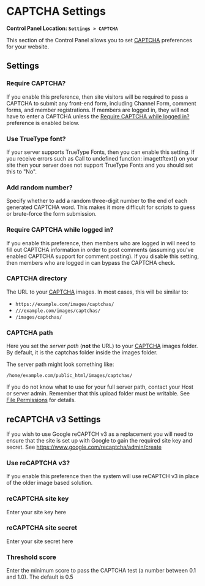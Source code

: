 <!--
    This source file is part of the open source project
    ExpressionEngine User Guide (https://github.com/ExpressionEngine/ExpressionEngine-User-Guide)

    @link      https://expressionengine.com/
    @copyright Copyright (c) 2003-2020, Packet Tide, LLC (https://packettide.com)
    @license   https://expressionengine.com/license Licensed under Apache License, Version 2.0
-->

# CAPTCHA Settings

**Control Panel Location: `Settings > CAPTCHA`**

This section of the Control Panel allows you to set [CAPTCHA](security/captchas.md) preferences for your website.

## Settings

### Require CAPTCHA?

If you enable this preference, then site visitors will be required to pass a CAPTCHA to submit any front-end form, including Channel Form, comment forms, and member registrations. If members are logged in, they will not have to enter a CAPTCHA unless the [Require CAPTCHA while logged in?](#require-captcha-while-logged-in) preference is enabled below.

### Use TrueType font?

If your server supports TrueType Fonts, then you can enable this setting. If you receive errors such as Call to undefined function: imagettftext() on your site then your server does not support TrueType Fonts and you should set this to "No".

### Add random number?

Specify whether to add a random three-digit number to the end of each generated CAPTCHA word. This makes it more difficult for scripts to guess or brute-force the form submission.

### Require CAPTCHA while logged in?

If you enable this preference, then members who are logged in will need to fill out CAPTCHA information in order to post comments (assuming you've enabled CAPTCHA support for comment posting). If you disable this setting, then members who are logged in can bypass the CAPTCHA check.

### CAPTCHA directory

The URL to your [CAPTCHA](security/captchas.md) images. In most cases, this will be similar to:

- `https://example.com/images/captchas/`
- `///example.com/images/captchas/`
- `/images/captchas/`

### CAPTCHA path

Here you set the _server path_ (**not** the URL) to your [CAPTCHA](security/captchas.md) images folder. By default, it is the captchas folder inside the images folder.

The server path might look something like:

    /home/example.com/public_html/images/captchas/

If you do not know what to use for your full server path, contact your Host or server admin. Remember that this upload folder must be writable. See [File Permissions](troubleshooting/general.md#file-permissions) for details.

## reCAPTCHA v3 Settings

If you wish to use Google reCAPTCH v3 as a replacement you will need to ensure that the site is set up with Google to gain the required site key and secret. See https://www.google.com/recaptcha/admin/create

### Use reCAPTCHA v3?

If you enable this preference then the system will use reCAPTCH v3 in place of the older image based solution.

### reCAPTCHA site key

Enter your site key here

### reCAPTCHA site secret

Enter your site secret here

### Threshold score

Enter the minimum score to pass the CAPTCHA test (a number between 0.1 and 1.0).  The default is 0.5
